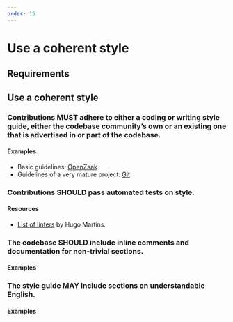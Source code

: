 ```yaml
---
order: 15
---
```

# Use a coherent style

<!-- SPDX-License-Identifier: CC0-1.0 -->
<!-- written in 2022 by The Foundation for Public Code <info@publiccode.net> -->

## Requirements

## Use a coherent style

### Contributions MUST adhere to either a coding or writing style guide, either the codebase community’s own or an existing one that is advertised in or part of the codebase.

#### Examples

* Basic guidelines: [OpenZaak](https://github.com/open-zaak/open-zaak/blob/main/CONTRIBUTING.md)
* Guidelines of a very mature project: [Git](https://github.com/git/git/blob/master/Documentation/CodingGuidelines)

### Contributions SHOULD pass automated tests on style.

#### Resources

* [List of linters](https://github.com/caramelomartins/awesome-linters) by Hugo Martins.

<!-- When we add the one above, we should also remove it from the standard -->

### The codebase SHOULD include inline comments and documentation for non-trivial sections.

#### Examples

### The style guide MAY include sections on understandable English.

#### Examples
